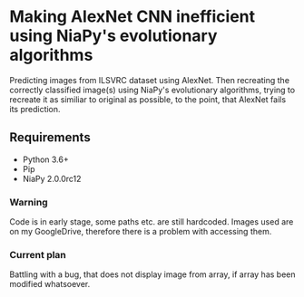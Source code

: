 # Making AlexNet CNN inefficient using NiaPy's evolutionary algorithms
Predicting images from  ILSVRC dataset using AlexNet. Then recreating the correctly classified image(s) using NiaPy's evolutionary algorithms, trying to recreate it as similiar to original as possible, to the point, that AlexNet fails its prediction.

## Requirements
* Python 3.6+
* Pip
* NiaPy 2.0.0rc12

### Warning
Code is in early stage, some paths etc. are still hardcoded. Images used are on my GoogleDrive, therefore there is a problem with accessing them. 

### Current plan
Battling with a bug, that does not display image from array, if array has been modified whatsoever.
